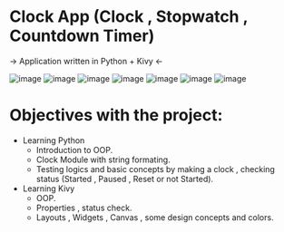 # Clock App (Clock , Stopwatch , Countdown Timer)
-> Application written in Python + Kivy <-

![image](https://user-images.githubusercontent.com/93888091/195201557-d0084c8c-6917-4c98-8ef7-79e00db3a60f.png)
![image](https://user-images.githubusercontent.com/93888091/195201583-c3dd9c63-920a-4c05-acf0-63eafcca8113.png)
![image](https://user-images.githubusercontent.com/93888091/195201613-e6c4dcb9-8636-4d77-8b5b-f8985fd6a6bb.png)
![image](https://user-images.githubusercontent.com/93888091/195201782-48546881-2be1-4daf-808b-a431c3d9e803.png)
![image](https://user-images.githubusercontent.com/93888091/195201816-38cb9d3c-78e2-4ffc-ad19-84f52f29fecd.png)
![image](https://user-images.githubusercontent.com/93888091/195201875-0fbac117-cda5-414a-b3eb-d3aa3ef2a01d.png)
![image](https://user-images.githubusercontent.com/93888091/195201921-b433e0f2-e011-48d8-9a10-d96fdb394337.png)

# Objectives with the project:
  * Learning Python
    - Introduction to OOP.
    - Clock Module with string formating.
    - Testing logics and basic concepts by making a clock , checking status (Started , Paused , Reset or not Started).
  * Learning Kivy
    - OOP.
    - Properties , status check. 
    - Layouts , Widgets , Canvas , some design concepts and colors.
    
